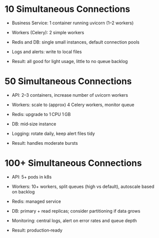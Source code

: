 # 10 Simultaneous Connections

* Business Service: 1 container running uvicorn (1–2 workers)

* Workers (Celery): 2 simple workers

* Redis and DB: single small instances, default connection pools

* Logs and alerts: write to local files

* Result: all good for light usage, little to no queue backlog

# 50 Simultaneous Connections

* API:  2–3 containers, increase number of uvicorn workers

* Workers: scale to (approx) 4 Celery workers, monitor queue

* Redis: upgrade to 1 CPU 1 GB

* DB: mid‑size instance

* Logging: rotate daily, keep alert files tidy

* Result: handles moderate bursts

# 100+ Simultaneous Connections

* API: 5+ pods in k8s

* Workers: 10+ workers, split queues (high vs default), autoscale based on backlog

* Redis: managed service

* DB: primary + read replicas; consider partitioning if data grows

* Monitoring: central logs, alert on error rates and queue depth

* Result: production‑ready